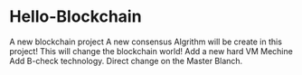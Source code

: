 # Hello-Blockchain
A new blockchain project
A new consensus Algrithm will be create in this project! 
This will change the blockchain world!
Add a new hard VM Mechine
Add B-check technology.
Direct change on the Master Blanch.
